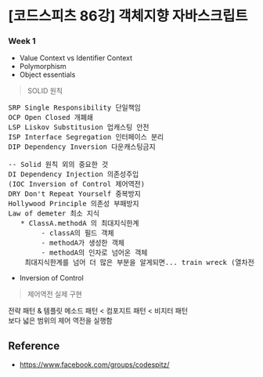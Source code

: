 [코드스피츠 86강] 객체지향 자바스크립트
===================================

### Week 1
- Value Context vs Identifier Context
- Polymorphism
- Object essentials


> SOLID 원칙
<pre>
SRP Single Responsibility 단일책임
OCP Open Closed 개폐쇄
LSP Liskov Substitusion 업캐스팅 안전
ISP Interface Segregation 인터페이스 분리
DIP Dependency Inversion 다운캐스팅금지

-- Solid 원칙 외의 중요한 것
DI Dependency Injection 의존성주입
(IOC Inversion of Control 제어역전)
DRY Don't Repeat Yourself 중복방지
Hollywood Principle 의존성 부패방지
Law of demeter 최소 지식
   * ClassA.methodA 의 최대지식한계
        - classA의 필드 객체
        - methodA가 생성한 객체
        - methodA의 인자로 넘어온 객체
    최대지식한계를 넘어 더 많은 부분을 알게되면... train wreck (열차전복)
</pre>


- Inversion of Control
> 제어역전 실제 구현
>
전략 패턴 & 템플릿 메소드 패턴 < 컴포지트 패턴 < 비지터 패턴 <br>
보다 넓은 범위의 제어 역전을 실행함


## Reference
- https://www.facebook.com/groups/codespitz/